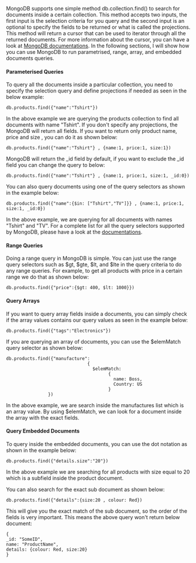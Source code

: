MongoDB supports one simple method db.collection.find() to search for documents inside a certain collection. This method accepts two inputs, the first input is the selection criteria for you query and the second input is an optional to specify the fields to be returned or what is called the projections. This method will return a cursor that can be used to iterator through all the returned documents. For more information about the cursor, you can have a look at [MongoDB documentations](https://docs.mongodb.org/manual/core/cursors/). In the following sections, I will show how you can use MongoDB to run parametrised, range, array, and embedded documents queries. 

#### Parameterised Queries

To query all the documents inside a particular collection, you need to specify the selection query and define projections if needed as seen in the below example:

````
db.products.find({"name":"Tshirt"})
````

In the above example we are querying the products collection to find all documents with name "Tshirt". If you don't specify any projections, the MongoDB will return all fields. If you want to return only product name, price and size , you can do it as shown below:



````
db.products.find({"name":"Tshirt"} , {name:1, price:1, size:1})
````

MongoDB will return the _id field by default, if you want to exclude the _id field you can change the query to below:

````
db.products.find({"name":"Tshirt"} , {name:1, price:1, size:1, _id:0})
````

You can also query documents using one of the query selectors as shown in the example below:

````
db.products.find({"name":{$in: ["Tshirt","TV"]}} , {name:1, price:1, size:1, _id:0})
````

In the above example, we are querying for all documents with names "Tshirt" and "TV". For a complete list for all the query selectors supported by MongoDB, please have a look at the [documentations](https://docs.mongodb.org/v3.0/reference/operator/query/).



#### Range Queries

Doing a range query in MongoDB is simple. You can just use the range query selectors such as $gt, $gte, $lt, and $lte in the query criteria to do any range queries. For example, to get all products with price in a certain range we do that as shown below:


````
db.products.find({"price":{$gt: 400, $lt: 1000}})
````

#### Query Arrays

If you want to query array fields inside a documents, you can simply check if the array values contains our query values as seen in the example below:

````
db.products.find({"tags":"Electronics"})
````

If you are querying an array of documents, you can use the $elemMatch query selector as shown below:

 
````
db.products.find({"manufacture": 
                               {
                                 $elemMatch:
                                       {
                                         name: Boss,
                                         Country: US
                                       }
                })
````

In the above example, we are search inside the manufactures list which is an array value. By using $elemMatch, we can look for a document inside the array with the exact fields.


#### Query Embedded Documents

To query inside the embedded documents, you can use the dot notation as shown in the example below:



````
db.products.find({"details.size":"20"})
````

In the above example we are searching for all products with size equal to 20 which is a subfield inside the product document.

You can also search for the exact sub document as shown below:


````
db.products.find({"details":{size:20 , colour: Red})
````
This will give you the exact match of the sub document, so the order of the fields is very important. This means the above query won't return below document:

````
{
_id: "SomeID",
name: "ProductName",
details: {colour: Red, size:20}
}
````
















